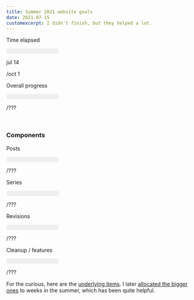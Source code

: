 ```yaml
---
title: Summer 2021 website goals
date: 2021-07-15
customexcerpt: I didn't finish, but they helped a lot.
---
```


<style>
/* general */
progress {
    border: none;
}
progress::-webkit-progress-bar {
    background-color: #efefef;
    border-radius: .5rem;
}
progress::-webkit-progress-value {
    /* border-top-left-radius: .5rem; */
    /* border-bottom-left-radius: .5rem; */
    border-radius: .5rem;
}
progress::-moz-progress-bar {
    /* border-top-left-radius: .5rem; */
    /* border-bottom-left-radius: .5rem; */
    border-radius: .5rem;
}


/* time */
progress#time::-webkit-progress-value {
    background-color: #FF4136;
}
progress#time::-moz-progress-bar {
    background-color: #FF4136;
}

/* milestone */
progress#milestone::-webkit-progress-value {
    background-color: #19A974;
}
progress#milestone::-moz-progress-bar {
    background-color: #19A974;
}

/* "new (posts) */
progress#new::-webkit-progress-value {
    background-color: #FFD700;
}
progress#new::-moz-progress-bar {
    background-color: #FFD700;
}

/* series */
progress#series::-webkit-progress-value {
    background-color: #D5008F;
}
progress#series::-moz-progress-bar {
    background-color: #D5008F;
}

/* revisions */
progress#revision::-webkit-progress-value {
    background-color: #FF6300;
}
progress#revision::-moz-progress-bar {
    background-color: #FF6300;
}

/* "cleanup" (+ features) */
progress#cleanup::-webkit-progress-value {
    background-color: #357EDD;
}
progress#cleanup::-moz-progress-bar {
    background-color: #357EDD;
}

</style>

<p class="mb0 ttu b black-70">Time elapsed</p>

<progress id="time" value="0" max="1" class="w-100 h2 br3">
</progress>

<div class="cf">
<p class="fl black-40 ttu mt0 f6 f5-ns b">jul 14</p>
<p class="fr black-40 ttu mt0 f6 f5-ns b"><span id="time-cur" class="red"></span>/oct 1</p>
</div>

<p class="mt1 mb0 ttu b black-70">Overall progress</p>

<progress id="milestone" value="0" max="1" class="w-100 h2 br3">
</progress>
<p class="fr black-40 ttu mt0 f6 f5-ns b"><span id="milestone-cur" class="green"></span>/<span id="milestone-total">???</span></p>

<br/>

### Components

<p class="mb0 b black-70">Posts</p>
<progress id="new" value="0" max="1" class="w-100 h1 br3">
</progress>
<p class="fr black-40 ttu mt0 f6 f5-ns b"><span id="new-cur" class="yellow"></span>/<span id="new-total">???</span></p>

<p class="mb0 b black-70">Series</p>
<progress id="series" value="0" max="1" class="w-100 h1 br3">
</progress>
<p class="fr black-40 ttu mt0 f6 f5-ns b"><span id="series-cur" class="dark-pink"></span>/<span id="series-total">???</span></p>

<p class="mb0 b black-70">Revisions</p>
<progress id="revision" value="0" max="1" class="w-100 h1 br3">
</progress>
<p class="fr black-40 ttu mt0 f6 f5-ns b"><span id="revision-cur" class="orange"></span>/<span id="revision-total">???</span></p>

<p class="mb0 b black-70">Cleanup / features</p>
<progress id="cleanup" value="0" max="1" class="w-100 h1 br3">
</progress>
<p class="fr black-40 ttu mt0 f6 f5-ns b"><span id="cleanup-cur" class="blue"></span>/<span id="cleanup-total">???</span></p>

For the curious, here are the [underlying items](https://github.com/mbforbes/website-dev/issues?q=is%3Aissue+milestone%3A%22Summer+2021%22+). I later [allocated the bigger ones](https://github.com/mbforbes/website-dev/projects/1) to weeks in the summer, which has been quite helpful.

<script type="module">
    import { request } from "https://cdn.skypack.dev/@octokit/request";

    document.addEventListener('DOMContentLoaded', function() {

        function calcTime() {
            const start = new Date('July 14, 2021');
            const now = new Date();
            const deadline = new Date('October 1, 2021');
            let portion = 0;
            if (now > deadline) {
                portion = 1;
            } else {
                const total = deadline - start;
                const elapsed = now - start;
                portion = elapsed / total;
            }
            document.getElementById("time").value = portion;
            const dayStr = new Intl.DateTimeFormat('en-US', { month: 'short', day: 'numeric' }).format(now);
            document.getElementById("time-cur").innerText = dayStr;
        }

        async function loadGithub() {
            const mResult = await request("GET /repos/mbforbes/website-dev/milestones/1");
            // console.log(mResult);
            const m = mResult.data;
            document.getElementById("milestone").value = m.closed_issues;
            document.getElementById("milestone").max = m.open_issues + m.closed_issues;
            document.getElementById("milestone-cur").innerText = m.closed_issues;
            document.getElementById("milestone-total").innerText = m.open_issues + m.closed_issues;

            const iResult = await request("GET /repos/mbforbes/website-dev/issues", {
                "state": "all",
                "per_page": 100,
            });
            // console.log(iResult);
            const allowed = ['new', 'series', 'revision', 'cleanup'];
            const closed = {}, total = {};
            for (let a of allowed) {
                closed[a] = 0;
                total[a] = 0;
            }
            for (let issue of iResult.data) {
                // make sure issue is of this milestone
                if (!issue.milestone || issue.milestone.number != m.number) {
                    continue;
                }
                // right now issues only have one relevant label, but I could imagine
                // something counting for multiple, and it's an array anyway, so loop.
                for (let label of issue.labels) {
                    // make the label is one we're tracking here.
                    if (allowed.indexOf(label.name) == -1) {
                        console.warn("Milestone issue w/ unrecognized label: '" + label.name + "'");
                    }
                    if (issue.state == "closed") {
                        closed[label.name] += 1;
                    }
                    total[label.name] += 1;
                }
            }

            // update html
            for (let a of allowed) {
                document.getElementById(a).value = closed[a];
                document.getElementById(a).max = total[a];
                document.getElementById(a + "-cur").innerText = closed[a];
                document.getElementById(a + "-total").innerText = total[a];
            }
        }

        calcTime();
        loadGithub();
    });
</script>
